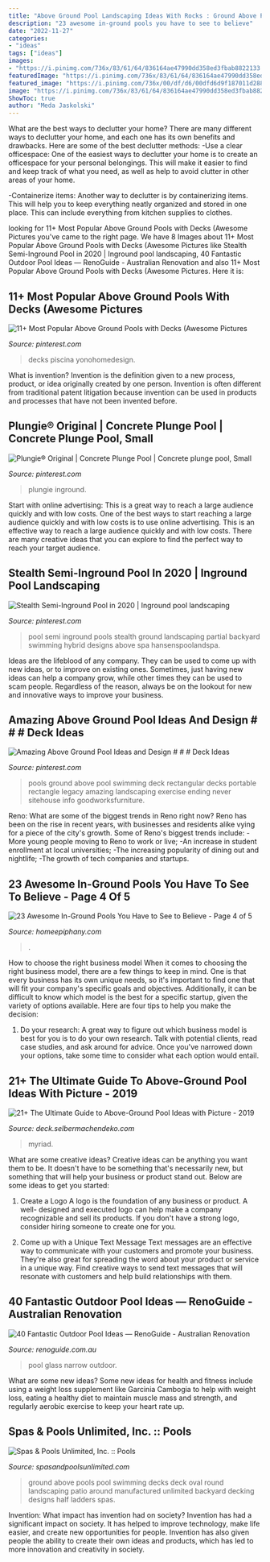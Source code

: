 ```yaml
---
title: "Above Ground Pool Landscaping Ideas With Rocks : Ground Above Pools Pool Swimming Decks Deck Oval Round Landscaping Patio Around Manufactured Unlimited Backyard Decking Designs Half Ladders Spas"
description: "23 awesome in-ground pools you have to see to believe"
date: "2022-11-27"
categories:
- "ideas"
tags: ["ideas"]
images:
- "https://i.pinimg.com/736x/83/61/64/836164ae47990dd358ed3fbab8822133.jpg"
featuredImage: "https://i.pinimg.com/736x/83/61/64/836164ae47990dd358ed3fbab8822133.jpg"
featured_image: "https://i.pinimg.com/736x/00/df/d6/00dfd6d9f187011d288fe34b8e5ee386.jpg"
image: "https://i.pinimg.com/736x/83/61/64/836164ae47990dd358ed3fbab8822133.jpg"
ShowToc: true
author: "Meda Jaskolski"
---
```



What are the best ways to declutter your home?
There are many different ways to declutter your home, and each one has its own benefits and drawbacks. Here are some of the best declutter methods: 
-Use a clear officespace: One of the easiest ways to declutter your home is to create an officespace for your personal belongings. This will make it easier to find and keep track of what you need, as well as help to avoid clutter in other areas of your home. 

-Containerize items: Another way to declutter is by containerizing items. This will help you to keep everything neatly organized and stored in one place. This can include everything from kitchen supplies to clothes.

	

		
looking for 11+ Most Popular Above Ground Pools with Decks (Awesome Pictures you've came to the right page. We have 8 Images about 11+ Most Popular Above Ground Pools with Decks (Awesome Pictures like Stealth Semi-Inground Pool in 2020 | Inground pool landscaping, 40 Fantastic Outdoor Pool Ideas — RenoGuide - Australian Renovation and also 11+ Most Popular Above Ground Pools with Decks (Awesome Pictures. Here it is:
		
    
## 11+ Most Popular Above Ground Pools With Decks (Awesome Pictures

<img loading=lazy src="https://i.pinimg.com/736x/83/61/64/836164ae47990dd358ed3fbab8822133.jpg" onerror="this.onerror=null;this.src='https://tse3.mm.bing.net/th?id=OIP.I6J_J0nO3nZ9qVQUbX2zdAHaGO&amp;pid=15.1';" alt="11+ Most Popular Above Ground Pools with Decks (Awesome Pictures">

_Source: pinterest.com_

>decks piscina yonohomedesign. 

	

What is invention?
Invention is the definition given to a new process, product, or idea originally created by one person. Invention is often different from traditional patent litigation because invention can be used in products and processes that have not been invented before.

    
## Plungie® Original | Concrete Plunge Pool | Concrete Plunge Pool, Small

<img loading=lazy src="https://i.pinimg.com/736x/d7/6f/44/d76f442847a120e73a20f91f79036a73.jpg" onerror="this.onerror=null;this.src='https://tse2.mm.bing.net/th?id=OIP.IVBVLwyv2K47TAjJQQtN7AHaE9&amp;pid=15.1';" alt="Plungie® Original | Concrete Plunge Pool | Concrete plunge pool, Small">

_Source: pinterest.com_

>plungie inground. 

	

Start with online advertising: This is a great way to reach a large audience quickly and with low costs.
One of the best ways to start reaching a large audience quickly and with low costs is to use online advertising. This is an effective way to reach a large audience quickly and with low costs. There are many creative ideas that you can explore to find the perfect way to reach your target audience.

    
## Stealth Semi-Inground Pool In 2020 | Inground Pool Landscaping

<img loading=lazy src="https://i.pinimg.com/736x/00/df/d6/00dfd6d9f187011d288fe34b8e5ee386.jpg" onerror="this.onerror=null;this.src='https://tse3.mm.bing.net/th?id=OIP.Enu6tmEFANdqAP2z3yUGVQHaJ4&amp;pid=15.1';" alt="Stealth Semi-Inground Pool in 2020 | Inground pool landscaping">

_Source: pinterest.com_

>pool semi inground pools stealth ground landscaping partial backyard swimming hybrid designs above spa hansenspoolandspa. 

	

Ideas are the lifeblood of any company. They can be used to come up with new ideas, or to improve on existing ones. Sometimes, just having new ideas can help a company grow, while other times they can be used to scam people. Regardless of the reason, always be on the lookout for new and innovative ways to improve your business.

    
## Amazing Above Ground Pool Ideas And Design # # # Deck Ideas

<img loading=lazy src="https://i.pinimg.com/736x/43/55/4a/43554ac147860a0f79853f63b1e16482.jpg" onerror="this.onerror=null;this.src='https://tse3.mm.bing.net/th?id=OIP.NEwsqidUtGbOat1X72uO2QHaJ3&amp;pid=15.1';" alt="Amazing Above Ground Pool Ideas and Design # # # Deck Ideas">

_Source: pinterest.com_

>pools ground above pool swimming deck rectangular decks portable rectangle legacy amazing landscaping exercise ending never sitehouse info goodworksfurniture. 

	

Reno: What are some of the biggest trends in Reno right now?
Reno has been on the rise in recent years, with businesses and residents alike vying for a piece of the city's growth. Some of Reno's biggest trends include: 
 -More young people moving to Reno to work or live; 
-An increase in student enrollment at local universities; 
-The increasing popularity of dining out and nightlife; 
-The growth of tech companies and startups.

    
## 23 Awesome In-Ground Pools You Have To See To Believe - Page 4 Of 5

<img loading=lazy src="https://homeepiphany.com/wp-content/uploads/2015/05/23-Awesome-In-Ground-Pools-You-Have-to-See-to-Believe-19.jpg" onerror="this.onerror=null;this.src='https://tse3.mm.bing.net/th?id=OIP.YAMPF1yivZR8DptmuEYKAgHaKk&amp;pid=15.1';" alt="23 Awesome In-Ground Pools You Have to See to Believe - Page 4 of 5">

_Source: homeepiphany.com_

>. 

	

How to choose the right business model
When it comes to choosing the right business model, there are a few things to keep in mind. One is that every business has its own unique needs, so it's important to find one that will fit your company's specific goals and objectives. Additionally, it can be difficult to know which model is the best for a specific startup, given the variety of options available. Here are four tips to help you make the decision: 
1) Do your research: A great way to figure out which business model is best for you is to do your own research. Talk with potential clients, read case studies, and ask around for advice. Once you've narrowed down your options, take some time to consider what each option would entail.

    
## 21+ The Ultimate Guide To Above-Ground Pool Ideas With Picture - 2019

<img loading=lazy src="http://deck.selbermachendeko.com/wp-content/uploads/2019/10/21-The-Ultimate-Guide-to-Above-Ground-Pool-Ideas-with-Picture.jpg" onerror="this.onerror=null;this.src='https://tse3.mm.bing.net/th?id=OIP.Ww0_2tARGf07-RmmZhq5VAHaNK&amp;pid=15.1';" alt="21+ The Ultimate Guide to Above-Ground Pool Ideas with Picture - 2019">

_Source: deck.selbermachendeko.com_

>myriad. 

	

What are some creative ideas?
Creative ideas can be anything you want them to be. It doesn't have to be something that's necessarily new, but something that will help your business or product stand out. Below are some ideas to get you started:
1. Create a Logo
A logo is the foundation of any business or product. A well- designed and executed logo can help make a company recognizable and sell its products. If you don't have a strong logo, consider hiring someone to create one for you.

2. Come up with a Unique Text Message
Text messages are an effective way to communicate with your customers and promote your business. They're also great for spreading the word about your product or service in a unique way. Find creative ways to send text messages that will resonate with customers and help build relationships with them.


    
## 40 Fantastic Outdoor Pool Ideas — RenoGuide - Australian Renovation

<img loading=lazy src="https://static1.squarespace.com/static/55bebb51e4b036c52ebe8c45/t/561db300e4b09810cb6063e0/1461738037194/narrow+glass+pool" onerror="this.onerror=null;this.src='https://tse2.mm.bing.net/th?id=OIP.sRgBVhi4OYp4ia09vomCNgHaLI&amp;pid=15.1';" alt="40 Fantastic Outdoor Pool Ideas — RenoGuide - Australian Renovation">

_Source: renoguide.com.au_

>pool glass narrow outdoor. 

	

What are some new ideas?
Some new ideas for health and fitness include using a weight loss supplement like Garcinia Cambogia to help with weight loss, eating a healthy diet to maintain muscle mass and strength, and regularly aerobic exercise to keep your heart rate up.

    
## Spas &amp; Pools Unlimited, Inc. :: Pools

<img loading=lazy src="https://spasandpoolsunlimited.com/images/pool2.jpg" onerror="this.onerror=null;this.src='https://tse3.mm.bing.net/th?id=OIP.ADQJqN3EWqonsW57ufb-TAHaE8&amp;pid=15.1';" alt="Spas &amp; Pools Unlimited, Inc. :: Pools">

_Source: spasandpoolsunlimited.com_

>ground above pools pool swimming decks deck oval round landscaping patio around manufactured unlimited backyard decking designs half ladders spas. 

	

Invention: What impact has invention had on society?
Invention has had a significant impact on society. It has helped to improve technology, make life easier, and create new opportunities for people. Invention has also given people the ability to create their own ideas and products, which has led to more innovation and creativity in society.

